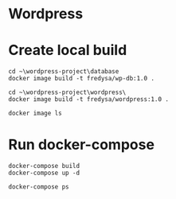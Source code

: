 # Wordpress 

# Create local build

```
cd ~\wordpress-project\database
docker image build -t fredysa/wp-db:1.0 .

cd ~\wordpress-project\wordpress\
docker image build -t fredysa/wordpress:1.0 .

docker image ls
```
# Run docker-compose

```
docker-compose build
docker-compose up -d

docker-compose ps

```
